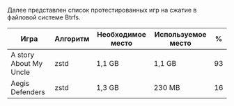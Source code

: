 Далее представлен список протестированных игр на сжатие в файловой системе Btrfs.


 | Игра | Алгоритм | Необходимое место | Используемое место | % |
 | --- | --- | --- | ---| --- |
 | A story About My Uncle | zstd | 1,1 GB | 1,1 GB | 93 |
 | Aegis Defenders | zstd | 1,3 GB | 230 MB | 16 |
 


